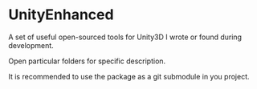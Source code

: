 # UnityEnhanced
A set of useful open-sourced tools for Unity3D I wrote or found during development.

Open particular folders for specific description.

It is recommended to use the package as a git submodule in you project.
